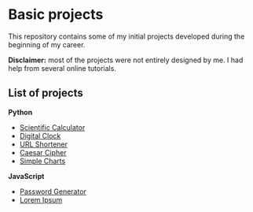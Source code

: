 # Basic projects

This repository contains some of my initial projects developed during the beginning of my career.

**Disclaimer:** most of the projects were not entirely designed by me. I had help from several online tutorials.

## List of projects

**Python**
* [Scientific Calculator](https://github.com/math-reis/basic-projects/tree/main/scientific-calculator)
* [Digital Clock](https://github.com/math-reis/basic-projects/tree/main/digital-clock)
* [URL Shortener](https://github.com/math-reis/basic-projects/tree/main/URL-shortener)
* [Caesar Cipher](https://github.com/math-reis/basic-projects/tree/main/caesar-cipher)
* [Simple Charts](https://github.com/math-reis/basic-projects/tree/main/simple-charts)

**JavaScript**
* [Password Generator](https://github.com/math-reis/basic-projects/tree/main/password-generator)
* [Lorem Ipsum](https://github.com/math-reis/basic-projects/tree/main/lorem-ipsum)
